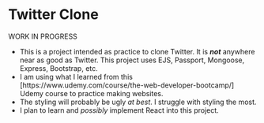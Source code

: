 # Twitter Clone
<p>WORK IN PROGRESS</p>
<ul>
<li>This is a project intended as practice to clone Twitter. It is <b><i>not</i></b> anywhere near as good as Twitter. This project uses EJS, Passport, Mongoose, Express, Bootstrap, etc.</li>
<li>I am using what I learned from this [https://www.udemy.com/course/the-web-developer-bootcamp/] Udemy course to practice making websites.</li>
  <li>The styling will probably be ugly <i>at best</i>. I struggle with styling the most.</li>
  <li>I plan to learn and <i>possibly</i> implement React into this project.</li>
</ul>


